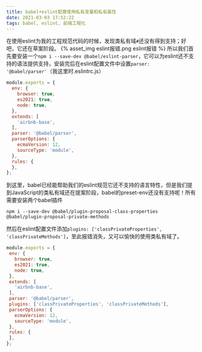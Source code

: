 ```yaml
---
title: babel+eslint配置使用私有变量和私有属性
date: 2021-03-03 17:52:22
tags: babel, eslint, 前端工程化
---
```

在使用eslint为我的工程规范代码的时候，发现类私有域`#`还没有得到支持；好吧，它还在草案阶段。
{% asset_img eslint报错.png eslint报错 %}
所以我们首先要安装一个`npm i --save-dev @babel/eslint-parser`，它可以为eslint还不支持的语法提供支持，安装完后在eslint配置文件中设置`parser: '@babel/parser'`（我这里时.eslintrc.js）
```js
module.exports = {
  env: {
    browser: true,
    es2021: true,
    node: true,
  },
  extends: [
    'airbnb-base',
  ],
  parser: '@babel/parser',
  parserOptions: {
    ecmaVersion: 12,
    sourceType: 'module',
  },
  rules: {
  },
};
```
到这里，babel已经能帮助我们的eslint规范它还不支持的语言特性，但是我们提到JavaScript的类私有域还在提案阶段，babel的preset-env还没有支持呢！所有需要安装两个babel插件
```shell
npm i --save-dev @babel/plugin-proposal-class-properties @babel/plugin-proposal-private-methods
```
然后在eslint配置文件添加`plugins: ['classPrivateProperties', 'classPrivateMethods']`，至此报错消失，又可以愉快的使用类私有域了。
 ```js
module.exports = {
  env: {
    browser: true,
    es2021: true,
    node: true,
  },
  extends: [
    'airbnb-base',
  ],
  parser: '@babel/parser',
  plugins: ['classPrivateProperties', 'classPrivateMethods'],
  parserOptions: {
    ecmaVersion: 12,
    sourceType: 'module',
  },
  rules: {
  },
};
 ```

